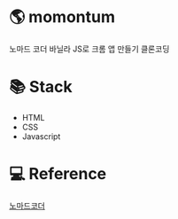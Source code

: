 # 🌎 momontum

노마드 코더 바닐라 JS로 크롬 앱 만들기 클론코딩

# 📚 Stack
- HTML
- CSS
- Javascript

# 💻 Reference
[노마드코더](https://nomadcoders.co/javascript-for-beginners/lobby)


